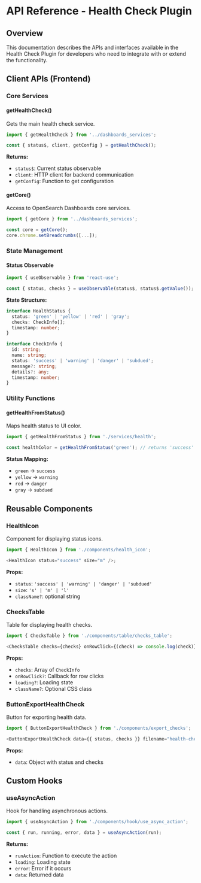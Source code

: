 # API Reference - Health Check Plugin

## Overview

This documentation describes the APIs and interfaces available in the Health Check Plugin for developers who need to integrate with or extend the functionality.

## Client APIs (Frontend)

### Core Services

#### getHealthCheck()

Gets the main health check service.

```typescript
import { getHealthCheck } from '../dashboards_services';

const { status$, client, getConfig } = getHealthCheck();
```

**Returns:**

- `status$`: Current status observable
- `client`: HTTP client for backend communication
- `getConfig`: Function to get configuration

#### getCore()

Access to OpenSearch Dashboards core services.

```typescript
import { getCore } from '../dashboards_services';

const core = getCore();
core.chrome.setBreadcrumbs([...]);
```

### State Management

#### Status Observable

```typescript
import { useObservable } from 'react-use';

const { status, checks } = useObservable(status$, status$.getValue());
```

**State Structure:**

```typescript
interface HealthStatus {
  status: 'green' | 'yellow' | 'red' | 'gray';
  checks: CheckInfo[];
  timestamp: number;
}

interface CheckInfo {
  id: string;
  name: string;
  status: 'success' | 'warning' | 'danger' | 'subdued';
  message?: string;
  details?: any;
  timestamp: number;
}
```

### Utility Functions

#### getHealthFromStatus()

Maps health status to UI color.

```typescript
import { getHealthFromStatus } from './services/health';

const healthColor = getHealthFromStatus('green'); // returns 'success'
```

**Status Mapping:**

- `green` → `success`
- `yellow` → `warning`
- `red` → `danger`
- `gray` → `subdued`

## Reusable Components

### HealthIcon

Component for displaying status icons.

```typescript
import { HealthIcon } from './components/health_icon';

<HealthIcon status="success" size="m" />;
```

**Props:**

- `status`: `'success' | 'warning' | 'danger' | 'subdued'`
- `size`: `'s' | 'm' | 'l'`
- `className?`: optional string

### ChecksTable

Table for displaying health checks.

```typescript
import { ChecksTable } from './components/table/checks_table';

<ChecksTable checks={checks} onRowClick={(check) => console.log(check)} />;
```

**Props:**

- `checks`: Array of `CheckInfo`
- `onRowClick?`: Callback for row clicks
- `loading?`: Loading state
- `className?`: Optional CSS class

### ButtonExportHealthCheck

Button for exporting health data.

```typescript
import { ButtonExportHealthCheck } from './components/export_checks';

<ButtonExportHealthCheck data={{ status, checks }} filename="health-check-export" />;
```

**Props:**

- `data`: Object with status and checks

## Custom Hooks

### useAsyncAction

Hook for handling asynchronous actions.

```typescript
import { useAsyncAction } from './components/hook/use_async_action';

const { run, running, error, data } = useAsyncAction(run);
```

**Returns:**

- `runAction`: Function to execute the action
- `loading`: Loading state
- `error`: Error if it occurs
- `data`: Returned data
